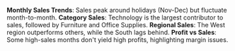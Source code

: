 **Monthly Sales Trends**: Sales peak around holidays (Nov-Dec) but fluctuate month-to-month.
**Category Sales**: Technology is the largest contributor to sales, followed by Furniture and Office Supplies.
**Regional Sales**: The West region outperforms others, while the South lags behind.
**Profit vs Sales**: Some high-sales months don't yield high profits, highlighting margin issues.
